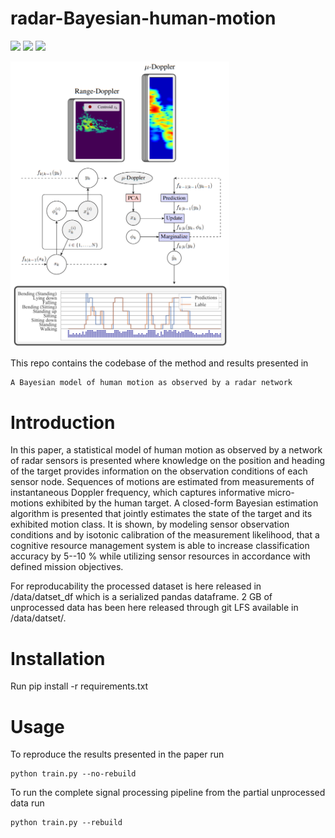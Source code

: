 # radar-Bayesian-human-motion
![](https://img.shields.io/badge/python-v3.7-blue) ![](https://shields.io/badge/license-Apache-blue) ![](https://img.shields.io/badge/Cognative-Radar-brightgreen)

<img src="images/diagram.PNG" alt="drawing" width="350"/>

This repo contains the codebase of the method and results presented in 

    A Bayesian model of human motion as observed by a radar network

# Introduction
In this paper, a statistical model of human motion as observed by a network of radar sensors is presented where knowledge on the position and heading of the target provides information on the observation conditions of each sensor node. Sequences of motions are estimated from measurements of instantaneous Doppler frequency, which captures informative micro-motions exhibited by the human target. A closed-form Bayesian estimation algorithm is presented that jointly estimates the state of the target and its exhibited motion class. It is shown, by modeling sensor observation conditions and by isotonic calibration of the measurement likelihood, that a cognitive resource management system is able to increase classification accuracy by 5--10 % while utilizing sensor resources in accordance with defined mission objectives.

For reproducability the processed dataset is here released in /data/datset_df which is a serialized pandas dataframe. 2 GB of unprocessed data has been here released through git LFS available in /data/datset/.

# Installation
Run 
    pip install -r requirements.txt

# Usage

To reproduce the results presented in the paper run

    python train.py --no-rebuild

To run the complete signal processing pipeline from the partial unprocessed data run

    python train.py --rebuild
